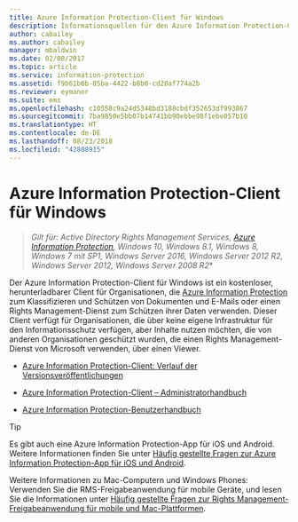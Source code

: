 ```yaml
---
title: Azure Information Protection-Client für Windows
description: Informationsquellen für den Azure Information Protection-Client für Windows Dieser kostenlose, herunterladbare Client ist für Organisationen gedacht, die Dokumente und E-Mails klassifizieren und schützen möchten.
author: cabailey
ms.author: cabailey
manager: mbaldwin
ms.date: 02/08/2017
ms.topic: article
ms.service: information-protection
ms.assetid: f9b61b6b-05ba-4422-b8b0-cd20af774a2b
ms.reviewer: eymanor
ms.suite: ems
ms.openlocfilehash: c10558c9a24d5348bd3188cbdf352653df993867
ms.sourcegitcommit: 7ba9850e5bb07b14741bb90ebbe98f1ebe057b10
ms.translationtype: HT
ms.contentlocale: de-DE
ms.lasthandoff: 08/23/2018
ms.locfileid: "42808915"
---
```

# <a name="azure-information-protection-client-for-windows"></a>Azure Information Protection-Client für Windows

>*Gilt für: Active Directory Rights Management Services, [Azure Information Protection](https://azure.microsoft.com/pricing/details/information-protection), Windows 10, Windows 8.1, Windows 8, Windows 7 mit SP1, Windows Server 2016, Windows Server 2012 R2, Windows Server 2012, Windows Server 2008 R2**

Der Azure Information Protection-Client für Windows ist ein kostenloser, herunterladbarer Client für Organisationen, die [Azure Information Protection](../what-is-information-protection.md) zum Klassifizieren und Schützen von Dokumenten und E-Mails oder einen Rights Management-Dienst zum Schützen ihrer Daten verwenden. Dieser Client verfügt für Organisationen, die über keine eigene Infrastruktur für den Informationsschutz verfügen, aber Inhalte nutzen möchten, die von anderen Organisationen geschützt wurden, die einen Rights Management-Dienst von Microsoft verwenden, über einen Viewer.

- [Azure Information Protection-Client: Verlauf der Versionsveröffentlichungen](client-version-release-history.md)

- [Azure Information Protection-Client – Administratorhandbuch](client-admin-guide.md)

- [Azure Information Protection-Benutzerhandbuch](client-user-guide.md)

> [!TIP]
> Es gibt auch eine Azure Information Protection-App für iOS und Android. Weitere Informationen finden Sie unter [Häufig gestellte Fragen zur Azure Information Protection-App für iOS und Android](mobile-app-faq.md ).
> 
> Weitere Informationen zu Mac-Computern und Windows Phones: Verwenden Sie die RMS-Freigabeanwendung für mobile Geräte, und lesen Sie die Informationen unter [Häufig gestellte Fragen zur Rights Management-Freigabeanwendung für mobile und Mac-Plattformen](http://technet.microsoft.com/dn451248).


